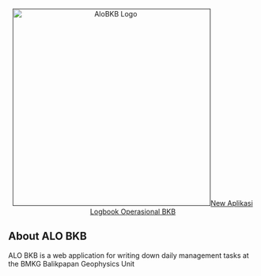 <p align="center"><a href="" target="_blank"><img src="" width="400" alt="AloBKB Logo">New Aplikasi Logbook Operasional BKB</a></p>


## About ALO BKB

ALO BKB is a web application for writing down daily management tasks at the BMKG Balikpapan Geophysics Unit
